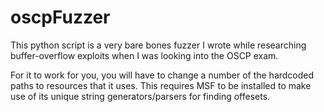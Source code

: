 # oscpFuzzer

This python script is a very bare bones fuzzer I wrote while researching buffer-overflow exploits when I was looking into the OSCP exam. 

For it to work for you, you will have to change a number of the hardcoded paths to resources that it uses. This requires MSF to be installed to make use of its unique string generators/parsers for finding offesets. 